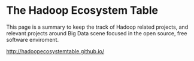 The Hadoop Ecosystem Table 
==========================

This page is a summary to keep the track of Hadoop related projects, and relevant projects around Big Data scene focused in the open source, free software enviroment.

http://hadoopecosystemtable.github.io/
